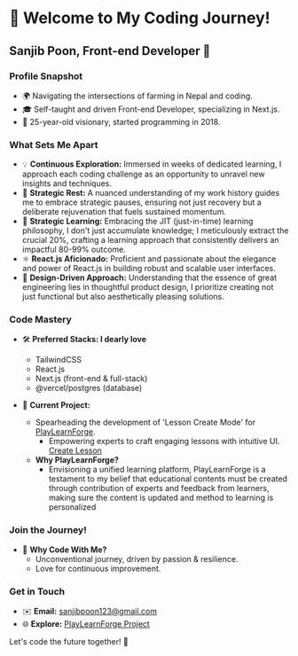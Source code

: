 # 👋 Welcome to My Coding Journey!

## Sanjib Poon, Front-end Developer 🚀

### Profile Snapshot

- 🌍 Navigating the intersections of farming in Nepal and coding.
- 🎓 Self-taught and driven Front-end Developer, specializing in Next.js.
- 📅 25-year-old visionary, started programming in 2018.

### What Sets Me Apart

- 💡 **Continuous Exploration:** Immersed in weeks of dedicated learning, I approach each coding challenge as an opportunity to unravel new insights and techniques.
- 🚨 **Strategic Rest:** A nuanced understanding of my work history guides me to embrace strategic pauses, ensuring not just recovery but a deliberate rejuvenation that fuels sustained momentum.
- 🎯 **Strategic Learning:** Embracing the JIT (just-in-time) learning philosophy, I don't just accumulate knowledge; I meticulously extract the crucial 20%, crafting a learning approach that consistently delivers an impactful 80-99% outcome.
- ⚛️ **React.js Aficionado:** Proficient and passionate about the elegance and power of React.js in building robust and scalable user interfaces.
- 🎨 **Design-Driven Approach:** Understanding that the essence of great engineering lies in thoughtful product design, I prioritize creating not just functional but also aesthetically pleasing solutions.


### Code Mastery

- 🛠️ **Preferred Stacks: I dearly love**
  - TailwindCSS
  - React.js
  - Next.js (front-end & full-stack)
  - @vercel/postgres (database)

- 🔨 **Current Project:**
  - Spearheading the development of 'Lesson Create Mode' for [PlayLearnForge](https://playlearnforge.vercel.app).
    - Empowering experts to craft engaging lessons with intuitive UI. [Create Lesson](https://playlearnforge.vercel.app/bite-sized-lesson/create)
  - **Why PlayLearnForge?** 
    - Envisioning a unified learning platform, PlayLearnForge is a testament to my belief that educational contents must be created through contribution of experts and feedback from learners, making sure the content is updated and method to learning is personalized  


### Join the Journey!

- 🌟 **Why Code With Me?**
  - Unconventional journey, driven by passion & resilience.
  - Love for continuous improvement.

### Get in Touch

- ✉️ **Email:** [sanjibpoon123@gmail.com](mailto:sanjibpoon123@gmail.com)
- 🌐 **Explore:** [PlayLearnForge Project](https://playlearnforge.vercel.app)

Let's code the future together! 🚀

<!---
san-poon/san-poon is a ✨ special ✨ repository because its `README.md` (this file) appears on your GitHub profile.
You can click the Preview link to take a look at your changes.
--->
